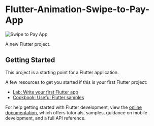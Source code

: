 # Flutter-Animation-Swipe-to-Pay-App

![Swipe to Pay App](https://github.com/nobelleon/Flutter-Animation-Swipe-to-Pay-App/assets/76748114/e6e5ae20-8d27-4f58-a6ba-9befc553904e)


A new Flutter project.  

## Getting Started

This project is a starting point for a Flutter application.

A few resources to get you started if this is your first Flutter project:

- [Lab: Write your first Flutter app](https://docs.flutter.dev/get-started/codelab)
- [Cookbook: Useful Flutter samples](https://docs.flutter.dev/cookbook)

For help getting started with Flutter development, view the
[online documentation](https://docs.flutter.dev/), which offers tutorials,
samples, guidance on mobile development, and a full API reference.
